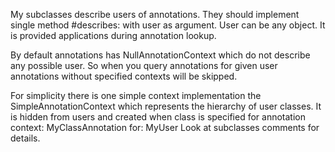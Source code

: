 My subclasses describe users of annotations.
They should implement single method #describes: with user as argument. User can be any object. It is provided applications during annotation lookup.

By default annotations has NullAnnotationContext which do not describe any possible user. So when you query annotations for given user annotations without specified contexts will be skipped.

For simplicity there is one simple context implementation the SimpleAnnotationContext which represents the hierarchy of user classes. It is hidden from users and created when class is specified for annotation context:
	MyClassAnnotation for: MyUser
Look at subclasses comments for details.